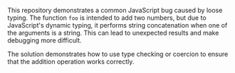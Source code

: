 This repository demonstrates a common JavaScript bug caused by loose typing. The function `foo` is intended to add two numbers, but due to JavaScript's dynamic typing, it performs string concatenation when one of the arguments is a string. This can lead to unexpected results and make debugging more difficult.

The solution demonstrates how to use type checking or coercion to ensure that the addition operation works correctly.